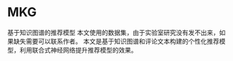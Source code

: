 # MKG
基于知识图谱的推荐模型 
本文使用的数据集，由于实验室研究没有发不出来，如果缺失需要可以联系作者。
本文是基于知识图谱和评论文本构建的个性化推荐模型，利用联合式神经网络提升推荐模型的效果。

